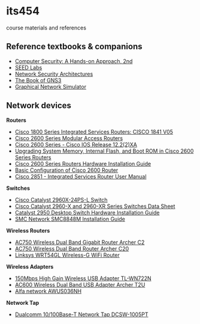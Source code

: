 # its454
course materials and references

## Reference textbooks & companions
* [Computer Security: A Hands-on Approach, 2nd](https://www.handsonsecurity.net/)
* [SEED Labs](https://seedsecuritylabs.org/)
* [Network Security Architectures](https://www.oreilly.com/library/view/network-security-architectures/158705115X/)
* [The Book of GNS3](https://www.oreilly.com/library/view/the-book-of/9781457189913/)
* [Graphical Network Simulator](https://www.gns3.com/)

## Network devices

**Routers**
* [Cisco 1800 Series Integrated Services Routers: CISCO 1841 V05](https://www.cisco.com/c/en/us/support/routers/1800-series-integrated-services-routers-isr/tsd-products-support-series-home.html)
* [Cisco 2600 Series Modular Access Routers](https://www.cisco.com/c/en/us/products/collateral/routers/2600-series-multiservice-platforms/product_data_sheet0900aecd800fa5be.html)
* [Cisco 2600 Series - Cisco IOS Release 12.2(2)XA](https://www.cisco.com/c/en/us/td/docs/ios/12_2/12_2x/12_2xa/release/notes/rn2600xa.html)
* [Upgrading System Memory, Internal Flash, and Boot ROM in Cisco 2600 Series Routers](https://www.cisco.com/c/en/us/td/docs/routers/access/2600/hardware/installation/notes/2600mem.html)
* [Cisco 2600 Series Routers Hardware Installation Guide](http://cna.mamk.fi/public/cisco/Ohjeet/Routers_Docs/Catalyst%202600/2600hig.pdf)
* [Basic Configuration of Cisco 2600 Router](https://ttcshelbyville.files.wordpress.com/2013/08/cisco.pdf)
* [Cisco 2851 - Integrated Services Router User Manual](https://www.manualslib.com/products/Cisco-2851-Integrated-Services-Router-2744.html)

**Switches**
* [Cisco Catalyst 2960X-24PS-L Switch](https://www.cisco.com/c/en/us/support/switches/catalyst-2960x-24ps-l-switch/model.html)
* [Cisco Catalyst 2960-X and 2960-XR Series Switches Data Sheet](https://www.cisco.com/c/en/us/products/collateral/switches/catalyst-2960-x-series-switches/datasheet_c78-728232.html)
* [Catalyst 2950 Desktop Switch Hardware Installation Guide](https://www.cisco.com/en/US/docs/switches/lan/catalyst2950/hardware/installation/legacy/hig2950_3.pdf)
* [SMC Network SMC8848M Installation Guide](http://na.smc.com/EOL_Product_Download/mn/MN_SMC88xxM_ING.pdf)

**Wireless Routers**
* [AC750 Wireless Dual Band Gigabit Router Archer C2](https://www.tp-link.com/us/home-networking/wifi-router/archer-c2/)
* [AC750 Wireless Dual Band Router Archer C20](https://www.tp-link.com/us/home-networking/wifi-router/archer-c20/)
* [Linksys WRT54GL Wireless-G WiFi Router](https://www.linksys.com/us/p/P-WRT54GL/)

**Wireless Adapters**
* [150Mbps High Gain Wireless USB Adapter TL-WN722N](https://www.tp-link.com/us/home-networking/usb-adapter/tl-wn722n/)
* [AC600 Wireless Dual Band USB Adapter Archer T2U](https://www.tp-link.com/us/home-networking/usb-adapter/archer-t2u/)
* [Alfa network AWUS036NH](https://www.alfa.com.tw/products_detail/8.htm)

**Network Tap** 
* [Dualcomm 10/100Base-T Network Tap DCSW-1005PT](https://www.dualcomm.com/products/usb-powered-10-100base-t-network-tap)